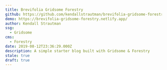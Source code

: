 ```yaml
---
title: Brevifolia Gridsome Forestry
github: https://github.com/kendallstrautman/brevifolia-gridsome-forestry
demo: https://brevifolia-gridsome-forestry.netlify.app/
author: Kendall Strautman
ssg:
  - Gridsome
cms:
  - Forestry
date: 2019-08-12T23:36:29.000Z
description: A simple starter blog built with Gridsome & Forestry
stale: true
draft: true
---
```

